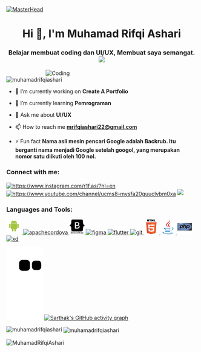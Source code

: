 [![MasterHead](https://1.bp.blogspot.com/-7A4WynwLsMw/XbBpCXG8fHI/AAAAAAAAMt4/uOa1bpLskYgrwGbllhSu2SDj_Mig8SXJQCLcBGAsYHQ/s1600/2000_600px.gif)](https://MuhamadRifqiAshari.io)
<h1 align="center">Hi 👋, I'm Muhamad Rifqi Ashari</h1>
<h3 align="center">Belajar membuat coding dan UI/UX, Membuat saya semangat. <img src="https://media.giphy.com/media/WUlplcMpOCEmTGBtBW/giphy.gif" width="35"> </p> </h3> 


<img align="right" alt="Coding" width="400" src="https://cdn.dribbble.com/users/1162077/screenshots/3848914/programmer.gif">

<p align="left"> <img src="https://komarev.com/ghpvc/?username=muhamadrifqiashari&label=Profile%20views&color=0e75b6&style=flat" alt="muhamadrifqiashari" /> </p>

- 🔭 I’m currently working on **Create A Portfolio**

- 🌱 I’m currently learning **Pemrograman**

- 💬 Ask me about **UI/UX**

- 📫 How to reach me **mrifqiashari22@gmail.com**

- ⚡ Fun fact **Nama asli mesin pencari Google adalah Backrub. Itu berganti nama menjadi Google setelah googol, yang merupakan nomor satu diikuti oleh 100 nol.**

<h3 align="left">Connect with me:</h3>
<p align="left">
<a href="https://instagram.com/https://www.instagram.com/r1f.as/?hl=en" target="blank"><img align="center" src="https://raw.githubusercontent.com/rahuldkjain/github-profile-readme-generator/master/src/images/icons/Social/instagram.svg" alt="https://www.instagram.com/r1f.as/?hl=en" height="30" width="40" /></a>
<a href="https://www.youtube.com/c/https://www.youtube.com/channel/ucms8-mysfa20guuclvbm0xa" target="blank"><img align="center" src="https://raw.githubusercontent.com/rahuldkjain/github-profile-readme-generator/master/src/images/icons/Social/youtube.svg" alt="https://www.youtube.com/channel/ucms8-mysfa20guuclvbm0xa" height="30" width="40" /></a>
<img src="https://media.giphy.com/media/VgCDAzcKvsR6OM0uWg/giphy.gif" width="50">
</p>


<h3 align="left">Languages and Tools:</h3>
<p align="left"> <a href="https://developer.android.com" target="_blank" rel="noreferrer"> <img src="https://raw.githubusercontent.com/devicons/devicon/master/icons/android/android-original-wordmark.svg" alt="android" width="40" height="40"/> </a> <a href="https://cordova.apache.org/" target="_blank" rel="noreferrer"> <img src="https://www.vectorlogo.zone/logos/apache_cordova/apache_cordova-icon.svg" alt="apachecordova" width="40" height="40"/> </a> <a href="https://getbootstrap.com" target="_blank" rel="noreferrer"> <img src="https://raw.githubusercontent.com/devicons/devicon/master/icons/bootstrap/bootstrap-plain-wordmark.svg" alt="bootstrap" width="40" height="40"/> </a> <a href="https://www.figma.com/" target="_blank" rel="noreferrer"> <img src="https://www.vectorlogo.zone/logos/figma/figma-icon.svg" alt="figma" width="40" height="40"/> </a> <a href="https://flutter.dev" target="_blank" rel="noreferrer"> <img src="https://www.vectorlogo.zone/logos/flutterio/flutterio-icon.svg" alt="flutter" width="40" height="40"/> </a> <a href="https://git-scm.com/" target="_blank" rel="noreferrer"> <img src="https://www.vectorlogo.zone/logos/git-scm/git-scm-icon.svg" alt="git" width="40" height="40"/> </a> <a href="https://www.w3.org/html/" target="_blank" rel="noreferrer"> <img src="https://raw.githubusercontent.com/devicons/devicon/master/icons/html5/html5-original-wordmark.svg" alt="html5" width="40" height="40"/> </a> <a href="https://www.java.com" target="_blank" rel="noreferrer"> <img src="https://raw.githubusercontent.com/devicons/devicon/master/icons/java/java-original.svg" alt="java" width="40" height="40"/> </a> <a href="https://www.php.net" target="_blank" rel="noreferrer"> <img src="https://raw.githubusercontent.com/devicons/devicon/master/icons/php/php-original.svg" alt="php" width="40" height="40"/> </a> <a href="https://www.adobe.com/products/xd.html" target="_blank" rel="noreferrer"> <img src="https://cdn.worldvectorlogo.com/logos/adobe-xd.svg" alt="xd" width="40" height="40"/> </a> </p>

![Snake animation](https://github.com/rafaballerini/rafaballerini/blob/output/github-contribution-grid-snake.svg)
[![Sarthak's GitHub activity graph](https://activity-graph.herokuapp.com/graph?username=MuhamadRifqiAshari&&theme=xcode)](https://github.com/MuhamadRifqiAshari)

<p><img align="left" src="https://github-readme-stats.vercel.app/api/top-langs?username=muhamadrifqiashari&show_icons=true&locale=en&layout=compact&theme=tokyonight" alt="muhamadrifqiashari" /></p>

<p>&nbsp;<img align="center" src="https://github-readme-stats.vercel.app/api?username=muhamadrifqiashari&show_icons=true&locale=en&theme=tokyonight" alt="muhamadrifqiashari" /></p>


<p><img align="center" src="https://github-readme-streak-stats.herokuapp.com/?user=MuhamadRifqiAshari&&theme=tokyonight" alt="MuhamadRifqiAshari" /></p>
